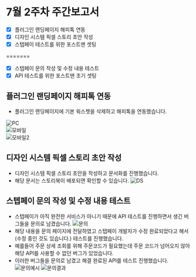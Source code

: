 # 7월 2주차 주간보고서

- [x] 플러그인 랜딩페이지 해피톡 연동
- [x] 디자인 시스템 픽셀 스토리 초안 작성
- [x] 스텝페이 테스트를 위한 포스트맨 셋팅

=======

- [x] 스텝페이 문의 작성 및 수정 내용 테스트
- [x] API 테스트를 위한 포스트맨 초기 셋팅

## 플러그인 랜딩페이지 해피톡 연동

- 플러그인 랜딩페이지에 기본 윅스쳇을 삭제하고 해피톡을 연동했습니다.

![PC](./asset/해피톡.png)  
![모바일](./asset/%EB%AA%A8%EB%B0%94%EC%9D%BC1.png)  
![모바일2](./asset/%EB%AA%A8%EB%B0%94%EC%9D%BC2.png)

## 디자인 시스템 픽셀 스토리 초안 작성

- 디자인 시스템 픽셀 스토리 초안을 작성하고 문서화를 진행했습니다.
- 해당 문서는 스토리북이 배포되면 확인할 수 있습니다.
  ![DS](./asset/%EB%94%94%EC%9E%90%EC%9D%B8%EC%8B%9C%EC%8A%A4%ED%85%9C.png)

## 스텝페이 문의 작성 및 수정 내용 테스트

- 스텝페이가 아직 완전한 서비스가 아니기 때문에 API 테스트를 진행하면서 생긴 버그들을 문의로 남겼습니다.
  ![문의](./asset/%EB%AC%B8%EC%9D%98.png)
- 해당 내용을 문의 페이지에 전달하였고 스텝페이 개발자가 수정 완료되었다고 해서 (수정 중인 것도 있습니다.) 테스트를 진행했습니다.
- 예를들어 주문 상세 조회를 위해 주문코드가 필요했는데 주문 코드가 넘어오지 않아 해당 API를 사용할 수 없던 버그가 있었습니다.
- 이러한 버그들을 문의로 남겼고 해결 완료된 API를 테스트 진행했습니다.
  ![문의예시](./asset/문의해결.png)
  ![문의결과](./asset/문의결과.PNG)
